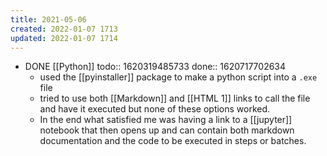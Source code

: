 ```yaml
---
title: 2021-05-06
created: 2022-01-07 1713
updated: 2022-01-07 1714
---
```


- DONE [[Python]]
  todo:: 1620319485733
  done:: 1620717702634
	- used the [[pyinstaller]] package to make a python script into a `.exe` file
	- tried to use both [[Markdown]] and [[HTML 1]] links to call the file and have it executed but none of these options worked.
	- In the end what satisfied me was having a link to a [[jupyter]] notebook that then opens up and can contain both markdown documentation and the code to be executed in steps or batches.